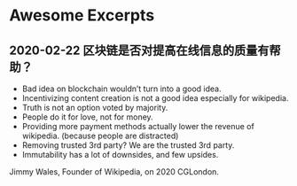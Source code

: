 # Awesome Excerpts

## 2020-02-22 区块链是否对提高在线信息的质量有帮助？

- Bad idea on blockchain wouldn’t turn into a good idea.
- Incentivizing content creation is not a good idea especially for wikipedia.
- Truth is not an option voted by majority.
- People do it for love, not for money.
- Providing more payment methods actually lower the revenue of wikipedia. (because people are distracted)
- Removing trusted 3rd party? We are the trusted 3rd party.
- Immutability has a lot of downsides, and few upsides.

Jimmy Wales, Founder of Wikipedia, on 2020 CGLondon.

